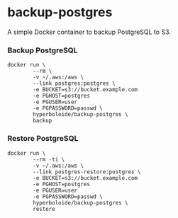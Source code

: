 # backup-postgres
A simple Docker container to backup PostgreSQL to S3.

### Backup PostgreSQL

```
docker run \
        --rm \
        -v ~/.aws:/aws \
        --link postgres:postgres \
        -e BUCKET=s3://bucket.example.com
        -e PGHOST=postgres
        -e PGUSER=user
        -e PGPASSWORD=passwd \
        hyperboloide/backup-postgres \
        backup
```

### Restore PostgreSQL

```
docker run \
        --rm -ti \
        -v ~/.aws:/aws \
        --link postgres-restore:postgres \
        -e BUCKET=s3://bucket.example.com
        -e PGHOST=postgres
        -e PGUSER=user
        -e PGPASSWORD=passwd \
        hyperboloide/backup-postgres \
        restore
```
